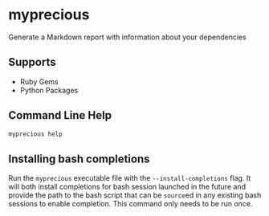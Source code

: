 # myprecious

Generate a Markdown report with information about your dependencies

## Supports

* Ruby Gems
* Python Packages

## Command Line Help

```bash
myprecious help
```

## Installing bash completions

Run the `myprecious` executable file with the `--install-completions` flag.  It will both install completions for bash session launched in the future and provide the path to the bash script that can be `source`ed in any existing bash sessions to enable completion.  This command only needs to be run once.
